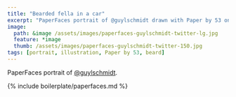 ```yaml
---
title: "Bearded fella in a car"
excerpt: "PaperFaces portrait of @guylschmidt drawn with Paper by 53 on an iPad."
image: 
  path: &image /assets/images/paperfaces-guylschmidt-twitter-lg.jpg 
  feature: *image
  thumb: /assets/images/paperfaces-guylschmidt-twitter-150.jpg
tags: [portrait, illustration, Paper by 53, beard]
---
```


PaperFaces portrait of [@guylschmidt](http://twitter.com/guylschmidt).

{% include boilerplate/paperfaces.md %}